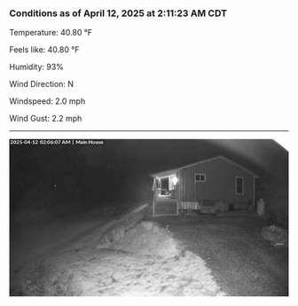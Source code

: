 ### Conditions as of April 12, 2025 at 2:11:23 AM CDT 

Temperature: 40.80 &deg;F

Feels like: 40.80 &deg;F

Humidity: 93%

Wind Direction: N

Windspeed: 2.0 mph

Wind Gust: 2.2 mph

---

<img src="./images/latest.jpeg"/>

